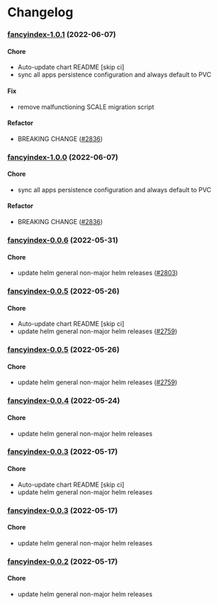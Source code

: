 # Changelog<br>


<a name="fancyindex-1.0.1"></a>
### [fancyindex-1.0.1](https://github.com/truecharts/apps/compare/fancyindex-0.0.6...fancyindex-1.0.1) (2022-06-07)

#### Chore

* Auto-update chart README [skip ci]
* sync all apps persistence configuration and always default to PVC

#### Fix

* remove malfunctioning SCALE migration script

#### Refactor

* BREAKING CHANGE ([#2836](https://github.com/truecharts/apps/issues/2836))



<a name="fancyindex-1.0.0"></a>
### [fancyindex-1.0.0](https://github.com/truecharts/apps/compare/fancyindex-0.0.6...fancyindex-1.0.0) (2022-06-07)

#### Chore

* sync all apps persistence configuration and always default to PVC

#### Refactor

* BREAKING CHANGE ([#2836](https://github.com/truecharts/apps/issues/2836))



<a name="fancyindex-0.0.6"></a>
### [fancyindex-0.0.6](https://github.com/truecharts/apps/compare/fancyindex-0.0.5...fancyindex-0.0.6) (2022-05-31)

#### Chore

* update helm general non-major helm releases ([#2803](https://github.com/truecharts/apps/issues/2803))



<a name="fancyindex-0.0.5"></a>
### [fancyindex-0.0.5](https://github.com/truecharts/apps/compare/fancyindex-0.0.4...fancyindex-0.0.5) (2022-05-26)

#### Chore

* Auto-update chart README [skip ci]
* update helm general non-major helm releases ([#2759](https://github.com/truecharts/apps/issues/2759))



<a name="fancyindex-0.0.5"></a>
### [fancyindex-0.0.5](https://github.com/truecharts/apps/compare/fancyindex-0.0.4...fancyindex-0.0.5) (2022-05-26)

#### Chore

* update helm general non-major helm releases ([#2759](https://github.com/truecharts/apps/issues/2759))



<a name="fancyindex-0.0.4"></a>
### [fancyindex-0.0.4](https://github.com/truecharts/apps/compare/fancyindex-0.0.3...fancyindex-0.0.4) (2022-05-24)

#### Chore

* update helm general non-major helm releases



<a name="fancyindex-0.0.3"></a>
### [fancyindex-0.0.3](https://github.com/truecharts/apps/compare/fancyindex-0.0.2...fancyindex-0.0.3) (2022-05-17)

#### Chore

* Auto-update chart README [skip ci]
* update helm general non-major helm releases



<a name="fancyindex-0.0.3"></a>
### [fancyindex-0.0.3](https://github.com/truecharts/apps/compare/fancyindex-0.0.2...fancyindex-0.0.3) (2022-05-17)

#### Chore

* update helm general non-major helm releases



<a name="fancyindex-0.0.2"></a>
### [fancyindex-0.0.2](https://github.com/truecharts/apps/compare/fancyindex-0.0.1...fancyindex-0.0.2) (2022-05-17)

#### Chore

* update helm general non-major helm releases



